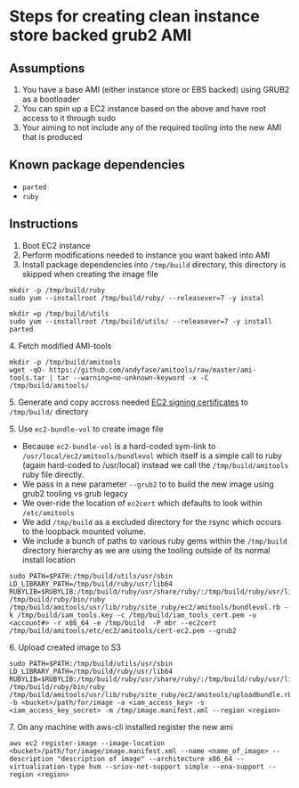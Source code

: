 # Steps for creating clean instance store backed grub2 AMI

## Assumptions

1. You have a base AMI (either instance store or EBS backed) using GRUB2 as a bootloader
2. You can spin up a EC2 instance based on the above and have root access to it through sudo
3. Your aiming to not include any of the required tooling into the new AMI that is produced

## Known package dependencies

* `parted`
* `ruby`

## Instructions 

1. Boot EC2 instance
2. Perform modifications needed to instance you want baked into AMI
3. Install package dependencies into `/tmp/build` directory, this directory is skipped when creating the image file

```
mkdir -p /tmp/build/ruby
sudo yum --installroot /tmp/build/ruby/ --releasever=7 -y instal

mkdir =p /tmp/build/utils
sudo yum --installroot /tmp/build/utils/ --releasever=7 -y install parted
```

4\. Fetch modified AMI-tools

```
mkdir -p /tmp/build/amitools
wget -qO- https://github.com/andyfase/amitools/raw/master/ami-tools.tar | tar --warning=no-unknown-keyword -x -C /tmp/build/amitools/
```

5\. Generate and copy accross needed [EC2 signing certificates](https://docs.aws.amazon.com/AWSEC2/latest/UserGuide/set-up-ami-tools.html?icmpid=docs_iam_console#ami-tools-managing-certs) to `/tmp/build/` directory

5\. Use `ec2-bundle-vol` to create image file



* Because `ec2-bundle-vol` is a hard-coded sym-link to `/usr/local/ec2/amitools/bundlevol` which itself is a simple call to ruby (again hard-coded to /usr/local) instead we call the `/tmp/build/amitools` ruby file directly.
* We pass in a new parameter `--grub2` to to build the new image using grub2 tooling vs grub legacy
* We over-ride the location of `ec2cert` which defaults to look within `/etc/amitools`
* We add `/tmp/build` as a excluded directory for the rsync which occurs to the loopback mounted volume.
* We include a bunch of paths to various ruby gems within the `/tmp/build` directory hierarchy as we are using the tooling outside of its normal install location


```
sudo PATH=$PATH:/tmp/build/utils/usr/sbin LD_LIBRARY_PATH=/tmp/build/ruby/usr/lib64 RUBYLIB=$RUBYLIB:/tmp/build/ruby/usr/share/ruby/:/tmp/build/ruby/usr/lib64/ruby/:/tmp/build/ruby/usr/share/rubygems:/tmp/build/amitools/usr/lib/ruby/site_ruby/:/tmp/build/amitools/usr/lib/tmp/build/ruby/bin/ruby /tmp/build/ruby/bin/ruby /tmp/build/amitools/usr/lib/ruby/site_ruby/ec2/amitools/bundlevol.rb -k /tmp/build/iam_tools.key -c /tmp/build/iam_tools_cert.pem -u <account#> -r x86_64 -e /tmp/build  -P mbr --ec2cert /tmp/build/amitools/etc/ec2/amitools/cert-ec2.pem --grub2
```

6\. Upload created image to S3

```
sudo PATH=$PATH:/tmp/build/utils/usr/sbin LD_LIBRARY_PATH=/tmp/build/ruby/usr/lib64 RUBYLIB=$RUBYLIB:/tmp/build/ruby/usr/share/ruby/:/tmp/build/ruby/usr/lib64/ruby/:/tmp/build/ruby/usr/share/rubygems:/tmp/build/amitools/usr/lib/ruby/site_ruby/:/tmp/build/amitools/usr/lib/tmp/build/ruby/bin/ruby /tmp/build/ruby/bin/ruby /tmp/build/amitools/usr/lib/ruby/site_ruby/ec2/amitools/uploadbundle.rb -b <bucket>/path/for/image -a <iam_access_key> -s <iam_access_key_secret> -m /tmp/image.manifest.xml --region <region>
```

7\. On any machine with aws-cli installed register the new ami

```
aws ec2 register-image --image-location <bucket>/path/for/image/image.manifest.xml --name <name_of_image> --description "description of image" --architecture x86_64 --virtualization-type hvm --sriov-net-support simple --ena-support --region <region>
```